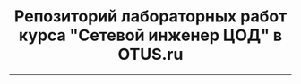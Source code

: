 # <h1 style="text-align: center;">Репозиторий лабораторных работ курса "Сетевой инженер ЦОД" в OTUS.ru</h1>
-------------
